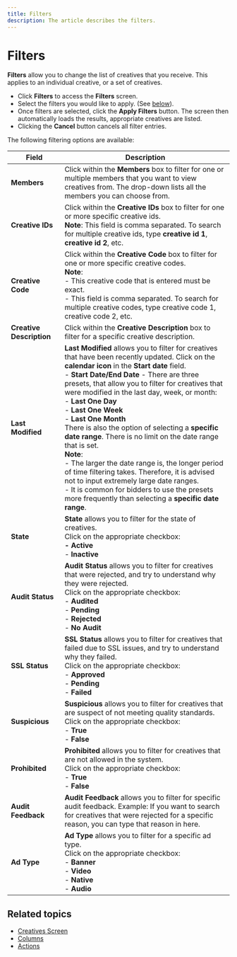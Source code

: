 ```yaml
---
title: Filters
description: The article describes the filters.
---
```


# Filters

**Filters** allow you to change the list of creatives that you receive. This applies to an individual creative, or a set of creatives.

- Click **Filters** to access the **Filters** screen.
- Select the filters you would like to apply. (See [below](filters.md)).
- Once filters are selected, click the **Apply Filters** button. The screen then automatically loads the results, appropriate creatives are listed.
- Clicking the **Cancel** button cancels all filter entries.

The following filtering options are available:  
  
| Field | Description |
|--|--|
|**Members**| Click within the **Members** box to filter for one or multiple members that you want to view creatives from. The drop-down lists all the members you can choose from. |
| **Creative IDs** | Click within the **Creative IDs** box to filter for one or more specific creative ids.<br>**Note**: This field is comma separated. To search for multiple creative ids, type **creative id 1**, **creative id 2**, etc. |
| **Creative Code** | Click within the **Creative Code** box to filter for one or more specific creative codes.<br>**Note**:<br> - This creative code that is entered must be exact.<br> - This field is comma separated. To search for multiple creative codes, type creative code 1, creative code 2, etc. |
| **Creative Description** | Click within the **Creative Description** box to filter for a specific creative description. |
| **Last Modified** | **Last Modified** allows you to filter for creatives that have been recently updated. Click on the **calendar icon** in the **Start date** field.<br> - **Start Date/End Date** - There are three presets, that allow you to filter for creatives that were modified in the last day, week, or month: <br> - **Last One Day**<br> - **Last One Week**<br> - **Last One Month**<br>There is also the option of selecting a **specific date range**. There is no limit on the date range that is set.<br>**Note**:<br> - The larger the date range is, the longer period of time filtering takes. Therefore, it is advised not to input extremely large date ranges.<br> - It is common for bidders to use the presets more frequently than selecting a **specific date range**. |
| **State** | **State** allows you to filter for the state of creatives.<br>Click on the appropriate checkbox:<br>**- Active**<br> - **Inactive** |
| **Audit Status** | **Audit Status** allows you to filter for creatives that were rejected, and try to understand why they were rejected.<br>Click on the appropriate checkbox:<br> - **Audited**<br> - **Pending**<br> - **Rejected**<br> - **No Audit** |
| **SSL Status** | **SSL Status** allows you to filter for creatives that failed due to SSL issues, and try to understand why they failed.<br>Click on the appropriate checkbox:<br> - **Approved**<br> - **Pending**<br> - **Failed** |
| **Suspicious** | **Suspicious** allows you to filter for creatives that are suspect of not meeting quality standards.<br>Click on the appropriate checkbox:<br> - **True**<br> - **False** |
| **Prohibited** | **Prohibited** allows you to filter for creatives that are not allowed in the system.<br>Click on the appropriate checkbox:<br> - **True**<br> - **False** |
| **Audit Feedback** | **Audit Feedback** allows you to filter for specific audit feedback. Example: If you want to search for creatives that were rejected for a specific reason, you can type that reason in here. |
| **Ad Type** | **Ad Type** allows you to filter for a specific ad type.<br>Click on the appropriate checkbox:<br>- **Banner**<br> - **Video**<br> - **Native**<br> - **Audio** |

## Related topics

- [Creatives Screen](creatives-screen.md)
- [Columns](columns.md)
- [Actions](actions.md)
